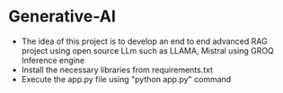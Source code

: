# Generative-AI

- The idea of this project is to develop an end to end advanced RAG project using open source LLm such as LLAMA, Mistral using GROQ Inference engine
- Install the necessary libraries from requirements.txt
- Execute the app.py file using "python app.py" command
